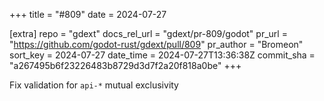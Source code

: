 +++
title = "#809"
date = 2024-07-27

[extra]
repo = "gdext"
docs_rel_url = "gdext/pr-809/godot"
pr_url = "https://github.com/godot-rust/gdext/pull/809"
pr_author = "Bromeon"
sort_key = 2024-07-27
date_time = 2024-07-27T13:36:38Z
commit_sha = "a267495b6f23226483b8729d3d7f2a20f818a0be"
+++

Fix validation for `api-*` mutual exclusivity
